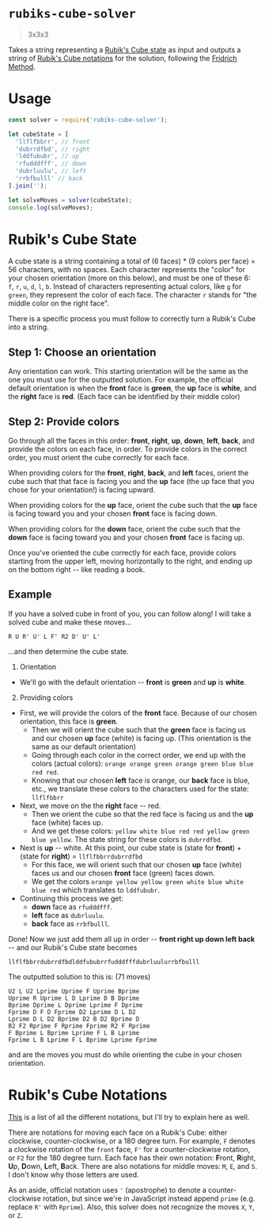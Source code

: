 # `rubiks-cube-solver`
> 3x3x3

Takes a string representing a [Rubik's Cube state](#rubiks-cube-state) as input and outputs a string of [Rubik's Cube notations](#rubiks-cube-notations) for the solution, following the [Fridrich Method](https://ruwix.com/the-rubiks-cube/advanced-cfop-fridrich/).

# Usage
```js
const solver = require('rubiks-cube-solver');

let cubeState = [
  'llflfbbrr', // front
  'dubrrdfbd', // right
  'lddfububr', // up
  'rfudddfff', // down
  'dubrluulu', // left
  'rrbfbulll' // back
].join('');

let solveMoves = solver(cubeState);
console.log(solveMoves);
```

# <a name="rubiks-cube-state"></a>Rubik's Cube State
A cube state is a string containing a total of (6 faces) * (9 colors per face) = 56 characters, with no spaces. Each character represents the "color" for your chosen orientation (more on this below), and must be one of these 6: `f`, `r`, `u`, `d`, `l`, `b`. Instead of characters representing actual colors, like `g` for `green`, they represent the color of each face. The character `r` stands for "the middle color on the right face".

There is a specific process you must follow to correctly turn a Rubik's Cube into a string.

## Step 1: Choose an orientation
Any orientation can work. This starting orientation will be the same as the one you must use for the outputted solution. For example, the official default orientation is when the **front** face is **green**, the **up** face is **white**, and the **right** face is **red**. (Each face can be identified by their middle color)

## Step 2: Provide colors
Go through all the faces in this order: **front**, **right**, **up**, **down**, **left**, **back**, and provide the colors on each face, in order. To provide colors in the correct order, you must orient the cube correctly for each face.

When providing colors for the **front**, **right**, **back**, and **left** faces, orient the cube such that that face is facing you and the **up** face (the up face that you chose for your orientation!) is facing upward.

When providing colors for the **up** face, orient the cube such that the **up** face is facing toward you and your chosen **front** face is facing down.

When providing colors for the **down** face, orient the cube such that the **down** face is facing toward you and your chosen **front** face is facing up.

Once you've oriented the cube correctly for each face, provide colors starting from the upper left, moving horizontally to the right, and ending up on the bottom right -- like reading a book.

## Example
If you have a solved cube in front of you, you can follow along! I will take a solved cube and make these moves...
```
R U R' U' L F' R2 D' U' L'
```
...and then determine the cube state.

1) Orientation
* We'll go with the default orientation -- **front** is **green** and **up** is **white**.

2) Providing colors
* First, we will provide the colors of the **front** face. Because of our chosen orientation, this face is **green**.
  * Then we will orient the cube such that the **green** face is facing us and our chosen **up** face (white) is facing up. (This orientation is the same as our default orientation)
  * Going through each color in the correct order, we end up with the colors (actual colors): `orange orange green orange green blue blue red red`.
  * Knowing that our chosen **left** face is orange, our **back** face is blue, etc., we translate these colors to the characters used for the state: `llflfbbrr`
* Next, we move on the the **right** face -- red.
  * Then we orient the cube so that the red face is facing us and the **up** face (white) faces up.
  * And we get these colors: `yellow white blue red red yellow green blue yellow`. The state string for these colors is `dubrrdfbd`.
* Next is **up** -- white. At this point, our cube state is (state for **front**) + (state for **right**) = `llflfbbrrdubrrdfbd`
  * For this face, we will orient such that our chosen **up** face (white) faces us and our chosen **front** face (green) faces down.
  * We get the colors `orange yellow yellow green white blue white blue red` which translates to `lddfububr`.
* Continuing this process we get:
  * **down** face as `rfudddfff`.
  * **left** face as `dubrluulu`.
  * **back** face as `rrbfbulll`.

Done! Now we just add them all up in order -- **front right up down left back** -- and our Rubik's Cube state becomes
```
llflfbbrrdubrrdfbdlddfububrrfudddfffdubrluulurrbfbulll
```

The outputted solution to this is: (71 moves)
```
U2 L U2 Lprime Uprime F Uprime Bprime
Uprime R Uprime L D Lprime D B Dprime
Bprime Dprime L Dprime Lprime F Dprime
Fprime D F D Fprime D2 Lprime D L D2
Lprime D L D2 Bprime D2 B D2 Bprime D
B2 F2 Rprime F Rprime Fprime R2 F Rprime
F Bprime L Bprime Lprime F L B Lprime
Fprime L B Lprime F L Bprime Lprime Fprime
```
and are the moves you must do while orienting the cube in your chosen orientation.

# <a name="rubiks-cube-notations"></a>Rubik's Cube Notations
[This](https://ruwix.com/the-rubiks-cube/notation/) is a list of all the different notations, but I'll try to explain here as well.

There are notations for moving each face on a Rubik's Cube: either clockwise, counter-clockwise, or a 180 degree turn. For example, `F` denotes a clockwise rotation of the `front` face, `F'` for a counter-clockwise rotation, or `F2` for the 180 degree turn. Each face has their own notation: **F**ront, **R**ight, **U**p, **D**own, **L**eft, **B**ack. There are also notations for middle moves: `M`, `E`, and `S`. I don't know why those letters are used.

As an aside, official notation uses `'` (apostrophe) to denote a counter-clockwise rotation, but since we're in JavaScript instead append `prime` (e.g. replace `R'` with `Rprime`). Also, this solver does not recognize the moves `X`, `Y`, or `Z`.
